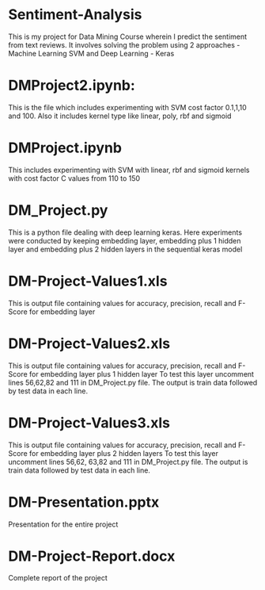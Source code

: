 # Sentiment-Analysis
This is my project for Data Mining Course wherein I predict the sentiment from text reviews. It involves solving the problem using 2 approaches - Machine Learning SVM and Deep Learning - Keras

# DMProject2.ipynb:
This is the file which includes experimenting with SVM cost factor 0.1,1,10 and 100. Also it includes kernel type like linear, poly, rbf and sigmoid

# DMProject.ipynb
This includes experimenting with SVM with linear, rbf and sigmoid kernels with cost factor C values from 110 to 150 

# DM_Project.py
This is a python file dealing with deep learning keras. Here experiments were conducted by keeping embedding layer, embedding plus 1 hidden layer and embedding plus 2 hidden layers in the sequential keras model

# DM-Project-Values1.xls
This is output file containing values for accuracy, precision, recall and F-Score for embedding layer

# DM-Project-Values2.xls
This is output file containing values for accuracy, precision, recall and F-Score for embedding layer plus 1 hidden layer
To test this layer uncomment lines 56,62,82 and 111 in DM_Project.py file. The output is train data followed by test data in each line.

# DM-Project-Values3.xls
This is output file containing values for accuracy, precision, recall and F-Score for embedding layer plus 2 hidden layers
To test this layer uncomment lines 56,62, 63,82 and 111 in DM_Project.py file. The output is train data followed by test data in each line.

# DM-Presentation.pptx
Presentation for the entire project

# DM-Project-Report.docx
Complete report of the project
